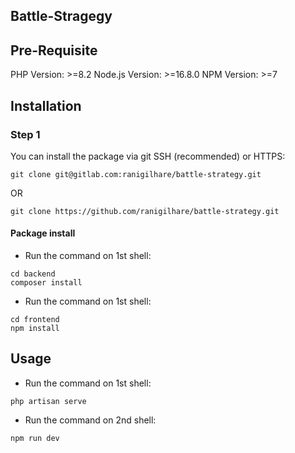 ## Battle-Stragegy
## Pre-Requisite
PHP Version: >=8.2
Node.js Version: >=16.8.0
NPM Version: >=7

## Installation

### Step 1
You can install the package via git SSH (recommended) or HTTPS:

```shell
git clone git@gitlab.com:ranigilhare/battle-strategy.git
```
OR
```shell
git clone https://github.com/ranigilhare/battle-strategy.git
```
#### Package install

- Run the command on 1st shell: 

```shell
cd backend
composer install
```

- Run the command on 1st shell: 

```shell
cd frontend
npm install
```

## Usage

- Run the command on 1st shell: 

```shell
php artisan serve
```

- Run the command on 2nd shell: 

```shell
npm run dev
